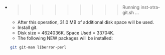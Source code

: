 * >>>>>>>>> Running inst-xtra-git.sh ...
  * After this operation, 31.0 MB of additional disk space will be used.
  * Install git.
  * Disk size = 4624036K. Space Used = 33704K.
  * The following NEW packages will be installed:
  ```bash
  git git-man liberror-perl
  ```
